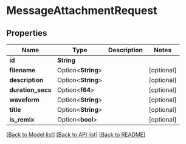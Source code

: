 # MessageAttachmentRequest

## Properties

Name | Type | Description | Notes
------------ | ------------- | ------------- | -------------
**id** | **String** |  | 
**filename** | Option<**String**> |  | [optional]
**description** | Option<**String**> |  | [optional]
**duration_secs** | Option<**f64**> |  | [optional]
**waveform** | Option<**String**> |  | [optional]
**title** | Option<**String**> |  | [optional]
**is_remix** | Option<**bool**> |  | [optional]

[[Back to Model list]](../README.md#documentation-for-models) [[Back to API list]](../README.md#documentation-for-api-endpoints) [[Back to README]](../README.md)


